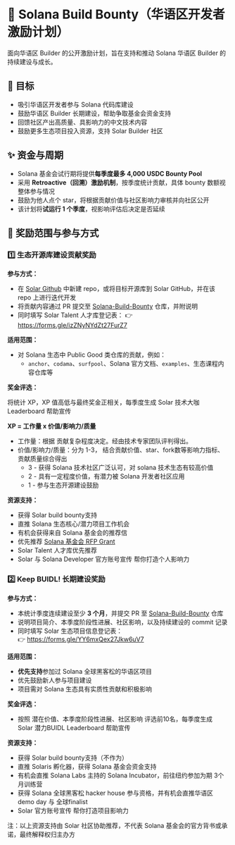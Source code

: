 # 🌱 Solana Build Bounty（华语区开发者激励计划）

面向华语区 Builder 的公开激励计划，旨在支持和推动 Solana 华语区 Builder 的持续建设与成长。

## 🎯 目标

- 吸引华语区开发者参与 Solana 代码库建设
- 鼓励华语区 Builder 长期建设，帮助争取基金会资金支持
- 回馈社区产出高质量、具影响力的中文技术内容 
- 鼓励更多生态项目投入资源，支持 Solar Builder 社区  

## ✨ 资金与周期

- Solana 基金会试行期将提供**每季度最多 4,000 USDC Bounty Pool**
- 采用 **Retroactive（回溯）激励机制**，按季度统计贡献，具体 bounty 数额视整体参与情况  
- 鼓励为他人点个 star，将根据贡献价值与社区影响力审核并向社区公开
- 该计划将**试运行 1 个季度**，视影响评估后决定是否延续 

## 🌟 奖励范围与参与方式

### 1️⃣ 生态开源库建设贡献奖励

**参与方式：**

- 在 [Solar Github](https://github.com/Solana-ZH) 中新建 repo，或将目标开源库到 Solar GitHub，并在该 repo 上进行迭代开发  
- 将贡献内容通过 PR 提交至 [Solana-Build-Bounty](https://github.com/Solana-ZH/Solana-Build-Mini-Grant) 仓库，并附说明
- 同时填写 Solar Talent 人才库登记表： 
  👉 https://forms.gle/izZNyNYdZt27FurZ7

**适用范围：**

- 对 Solana 生态中 Public Good 类仓库的贡献，例如：
  - `anchor`、`codama`、`surfpool`、Solana 官方文档、`examples`、生态课程内容仓库等  

**奖金评选：**

将统计 XP，XP 值高低与最终奖金正相关，每季度生成 Solar 技术大咖 Leaderboard 帮助宣传

**XP = 工作量 x 价值/影响力/质量**

- 工作量：根据 贡献复杂程度决定。经由技术专家团队评判得出。
- 价值/影响力/质量：分为 1-3， 结合贡献价值、star、fork数等影响力指标、贡献质量综合得出
  - 3 - 获得 Solana 技术社区广泛认可，对 solana 技术生态有较高价值
  - 2 - 具有一定程度价值，有潜力被 Solana 开发者社区应用
  - 1 - 参与生态开源建设鼓励

**资源支持：**
- 获得 Solar build bounty支持
- 直推 Solana 生态核心/潜力项目工作机会
- 有机会获得来自 Solana 基金会的推荐信
- 优先推荐 [Solana 基金会 RFP Grant](https://solana.org/grants-funding)
- Solar Talent 人才库优先推荐
- Solar 与 Solana Developer 官方账号宣传 帮你打造个人影响力

### 2️⃣ Keep BUIDL! 长期建设奖励

**参与方式：**

- 本统计季度连续建设至少 **3 个月**，并提交 PR 至 [Solana-Build-Bounty](https://github.com/Solana-ZH/Solana-Build-Mini-Grant) 仓库  
- 说明项目简介、本季度阶段性进展、社区影响，以及持续建设的 commit 记录  
- 同时填写 Solar 生态项目信息登记表：  
  👉 https://forms.gle/YY6mxQex27Jkw6uV7  

**适用范围：**

- **优先支持**参加过 Solana 全球黑客松的华语区项目
- 优先鼓励新人参与项目建设
- 项目需对 Solana 生态具有实质性贡献和积极影响  

**奖金评选：**
- 按照 潜在价值、本季度阶段性进展、社区影响 评选前10名，每季度生成 Solar 潜力BUIDL Leaderboard 帮助宣传
 
**资源支持：**
- 获得 Solar build bounty支持（不作为）
- 直推 Solaris 孵化器，获得 Solana 基金会资金支持
- 有机会直推 Solana Labs 主持的 Solana Incubator，前往纽约参加为期 3个月训练营
- 获得 Solana 全球黑客松 hacker house 参与资格，并有机会直推华语区 demo day 与 全球finalist
- Solar 官方账号宣传 帮你打造项目影响力

注：以上资源支持由 Solar 社区协助推荐，不代表 Solana 基金会的官方背书或承诺，最终解释权归主办方
